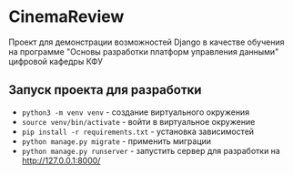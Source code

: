 # CinemaReview

Проект для демонстрации возможностей Django в качестве обучения на программе "Основы разработки платформ управления данными" цифровой кафедры КФУ

## Запуск проекта для разработки

- `python3 -m venv venv` - создание виртуального окружения
- `source venv/bin/activate` - войти в виртуальное окружение
- `pip install -r requirements.txt` - установка зависимостей
- `python manage.py migrate` - применить миграции
- `python manage.py runserver` - запустить сервер для разработки на http://127.0.0.1:8000/